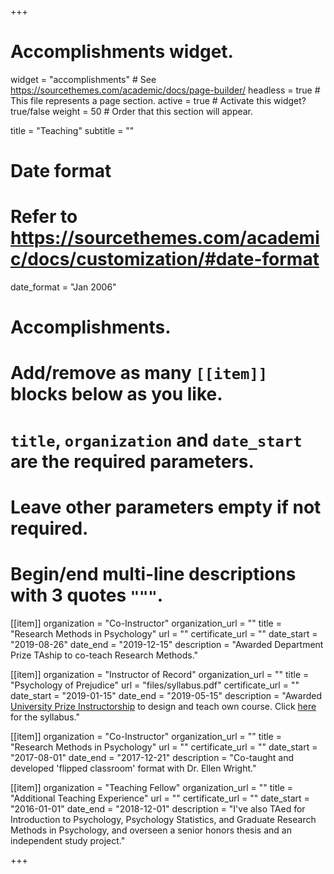 +++
# Accomplishments widget.
widget = "accomplishments"  # See https://sourcethemes.com/academic/docs/page-builder/
headless = true  # This file represents a page section.
active = true  # Activate this widget? true/false
weight = 50  # Order that this section will appear.

title = "Teaching"
subtitle = ""

# Date format
#   Refer to https://sourcethemes.com/academic/docs/customization/#date-format
date_format = "Jan 2006"

# Accomplishments.
#   Add/remove as many `[[item]]` blocks below as you like.
#   `title`, `organization` and `date_start` are the required parameters.
#   Leave other parameters empty if not required.
#   Begin/end multi-line descriptions with 3 quotes `"""`.

[[item]]
  organization = "Co-Instructor"
  organization_url = ""
  title = "Research Methods in Psychology"
  url = ""
  certificate_url = ""
  date_start = "2019-08-26"
  date_end = "2019-12-15"
  description = "Awarded Department Prize TAship to co-teach Research Methods."

[[item]]
  organization = "Instructor of Record"
  organization_url = ""
  title = "Psychology of Prejudice"
  url = "files/syllabus.pdf"
  certificate_url = ""
  date_start = "2019-01-15"
  date_end = "2019-05-15"
  description = "Awarded [University Prize Instructorship](https://www.brandeis.edu/gsas/news/news-stories/2018-upi-winners.html) to design and teach own course. Click [here](files/syllabus.pdf) for the syllabus."
  
[[item]]
  organization = "Co-Instructor"
  organization_url = ""
  title = "Research Methods in Psychology"
  url = ""
  certificate_url = ""
  date_start = "2017-08-01"
  date_end = "2017-12-21"
  description = "Co-taught and developed 'flipped classroom' format with Dr. Ellen Wright."
  
[[item]]
  organization = "Teaching Fellow"
  organization_url = ""
  title = "Additional Teaching Experience"
  url = ""
  certificate_url = ""
  date_start = "2016-01-01"
  date_end = "2018-12-01"
  description = "I've also TAed for Introduction to Psychology, Psychology Statistics, and Graduate Research Methods in Psychology, and overseen a senior honors thesis and an independent study project."

+++
